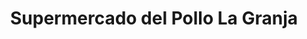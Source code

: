 ---
title: "Supermercado del Pollo La Granja"
url: /quito/supermercado-del-pollo-la-granja/
shop: general
---